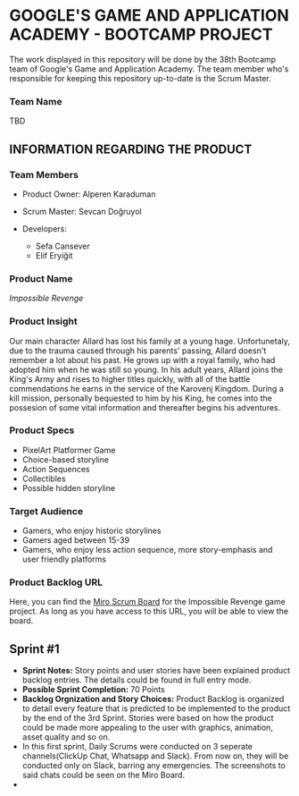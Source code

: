 # GOOGLE'S GAME AND APPLICATION ACADEMY - BOOTCAMP PROJECT

The work displayed in this repository will be done by the 38th Bootcamp team of Google's Game and Application Academy. The team member who's responsible for keeping this repository up-to-date is the Scrum Master.

### Team Name
TBD

## INFORMATION REGARDING THE PRODUCT

### Team Members

- Product Owner: Alperen Karaduman

- Scrum Master: Sevcan Doğruyol

- Developers:
  * Sefa Cansever
  * Elif Eryiğit


### Product Name

*Impossible Revenge*


### Product Insight

Our main character Allard has lost his family at a young hage. Unfortunetaly, due to the trauma caused through his parents' passing, Allard doesn't remember a lot about his past. He grows up with a royal family, who had adopted him when he was still so young. In his adult years, Allard joins the King's Army and rises to higher titles quickly, with all of the battle commendations he earns in the service of the Karovenj Kingdom. During a kill mission, personally bequested to him by his King, he comes into the possesion of some vital information and thereafter begins his adventures.

### Product Specs

* PixelArt Platformer Game
* Choice-based storyline
* Action Sequences
* Collectibles
* Possible hidden storyline

### Target Audience

* Gamers, who enjoy historic storylines
* Gamers aged between 15-39
* Gamers, who enjoy less action sequence, more story-emphasis and user friendly platforms

### Product Backlog URL

Here, you can find the [Miro Scrum Board](https://miro.com/app/board/uXjVO2v4jX0=/?share_link_id=815717865665) for the Impossible Revenge game project. As long as you have access to this URL, you will be able to view the board.

## Sprint #1

* **Sprint Notes:** Story points and user stories have been explained product backlog entries. The details could be found in full entry mode.
*  **Possible Sprint Completion:** 70 Points
*  **Backlog Orgnization and Story Choices:** Product Backlog is organized to detail every feature that is predicted to be implemented to the product by the end of the 3rd Sprint. Stories were based on how the product could be made more appealing to the user with graphics, animation, asset quality and so on.
*  In this first sprint, Daily Scrums were conducted on 3 seperate channels(ClickUp Chat, Whatsapp and Slack). From now on, they will be conducted only on Slack, barring any emergencies. The screenshots to said chats could be seen on the Miro Board.
*  
